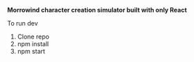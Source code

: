 **Morrowind character creation simulator built with only React**

To run dev
1) Clone repo
2) npm install
3) npm start